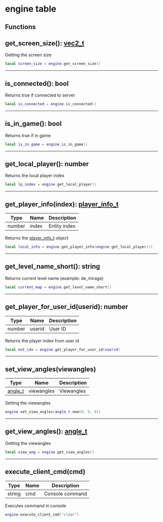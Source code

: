 # engine table

## Functions

## **get_screen_size()**: [vec2_t](../../types/vec2_t/)

Getting the screen size
```lua
local screen_size = engine.get_screen_size()
```
---

## **is_connected()**: bool

Returns true if connected to server
```lua
local is_connected = engine.is_connected()
```
---

## **is_in_game()**: bool

Returns true if in game
```lua
local is_in_game = engine.is_in_game()
```
---

## **get_local_player()**: number

Returns the local player index
```lua
local lp_index = engine.get_local_player()
```
---

## **get_player_info(index)**: [player_info_t](../types/player_info_t/)
Type | Name | Description
------------ | ------------- | ------------
number | index | Entity index

Returns the [player_info_t](../types/player_info_t/) object
```lua
local local_info = engine.get_player_info(engine.get_local_player())
```
---

## **get_level_name_short()**: string

Returns current level name (example: de_mirage)
```lua
local current_map = engine.get_level_name_short()
```
---

## **get_player_for_user_id(userid)**: number
Type | Name | Description
------------ | ------------- | ------------
number | userid | User ID

Returns the player index from user id
```lua
local ent_idx = engine.get_player_for_user_id(userid)
```
---

## **set_view_angles(viewangles)**
Type | Name | Description
------------ | ------------- | ------------
[angle_t](../../types/angle_t/) | viewangles | Viewangles

Setting the viewangles
```lua
engine.set_view_angles(angle_t.new(0, 0, 0))
```
---

## **get_view_angles()**: [angle_t](../../types/angle_t/)

Getting the viewangles
```lua
local view_ang = engine.get_view_angles()
```
---

## **execute_client_cmd(cmd)**
Type | Name | Description
------------ | ------------- | ------------
string | cmd | Console command

Executes command in console
```lua
engine.execute_client_cmd("clear")
```